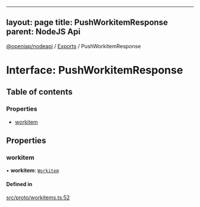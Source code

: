 
---
layout: page
title: PushWorkitemResponse
parent: NodeJS Api
---
[@openiap/nodeapi](../README.md) / [Exports](../modules.md) / PushWorkitemResponse

# Interface: PushWorkitemResponse

## Table of contents

### Properties

- [workitem](PushWorkitemResponse.md#workitem)

## Properties

### workitem

• **workitem**: [`Workitem`](../modules.md#workitem)

#### Defined in

[src/proto/workitems.ts:52](https://github.com/openiap/nodeapi/blob/a6b5438/src/proto/workitems.ts#L52)
